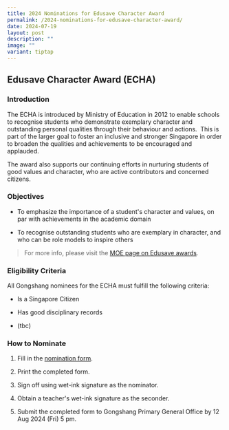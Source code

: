 ```yaml
---
title: 2024 Nominations for Edusave Character Award
permalink: /2024-nominations-for-edusave-character-award/
date: 2024-07-19
layout: post
description: ""
image: ""
variant: tiptap
---
```

<h2>Edusave Character Award (ECHA)</h2>
<p></p>
<h3>Introduction</h3>
<p>The ECHA is introduced by Ministry of Education in 2012 to enable schools
to recognise students who demonstrate exemplary character and outstanding
personal qualities through their behaviour and actions. &nbsp;This is part
of the larger goal to foster an inclusive and stronger Singapore in order
to broaden the qualities and achievements to be encouraged and applauded.</p>
<p>The award also supports our continuing efforts in nurturing students of
good values and character, who are active contributors and concerned citizens.<strong>&nbsp;</strong>
</p>
<p></p>
<h3>Objectives</h3>
<ul data-tight="true" class="tight">
<li>
<p>To emphasize the importance of a student's character and values, on par
with achievements in the academic domain</p>
</li>
<li>
<p>To recognise outstanding students who are exemplary in character, and
who can be role models to inspire others</p>
</li>
</ul>
<p></p>
<blockquote>
<p>For more info, please visit the <a href="https://www.moe.gov.sg/financial-matters/awards-scholarships/edusave-awards" rel="noopener noreferrer nofollow" target="_blank">MOE page on Edusave awards</a>.</p>
</blockquote>
<p></p>
<h3>Eligibility Criteria</h3>
<p>All Gongshang nominees for the ECHA must fulfill the following criteria:</p>
<ul data-tight="true" class="tight">
<li>
<p>Is a Singapore Citizen</p>
</li>
<li>
<p>Has good disciplinary records</p>
</li>
<li>
<p>(tbc)</p>
</li>
</ul>
<p></p>
<h3>How to Nominate</h3>
<ol data-tight="true" class="tight">
<li>
<p>Fill in the <a href="/files/ECHA_2024_N2_Nomination_Form_Parents_Coaches.pdf" rel="noopener noreferrer nofollow" target="_blank">nomination form</a>.</p>
</li>
<li>
<p>Print the completed form.</p>
</li>
<li>
<p>Sign off using wet-ink signature as the nominator.</p>
</li>
<li>
<p>Obtain a teacher's wet-ink signature as the seconder.</p>
</li>
<li>
<p>Submit the completed form to Gongshang Primary General Office by 12 Aug
2024 (Fri) 5 pm.</p>
<p></p>
</li>
</ol>
<p></p>